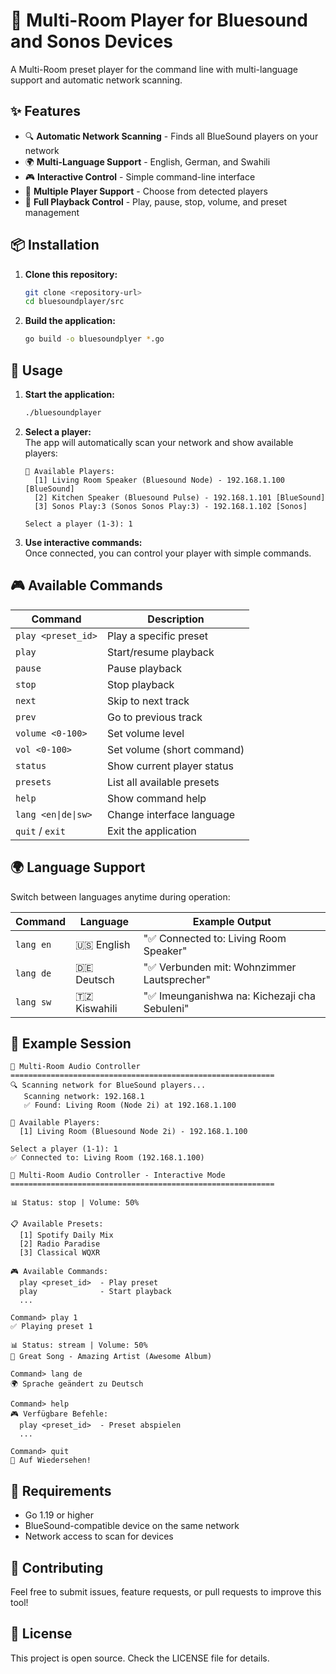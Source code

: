 # 🎵 Multi-Room Player for Bluesound and Sonos Devices

A Multi-Room preset player for the command line with multi-language support and automatic network scanning.

## ✨ Features

- 🔍 **Automatic Network Scanning** - Finds all BlueSound players on your network
- 🌍 **Multi-Language Support** - English, German, and Swahili
- 🎮 **Interactive Control** - Simple command-line interface
- 📱 **Multiple Player Support** - Choose from detected players
- 🎵 **Full Playback Control** - Play, pause, stop, volume, and preset management

## 📦 Installation

1. **Clone this repository:**
   ```bash
   git clone <repository-url>
   cd bluesoundplayer/src
   ```

2. **Build the application:**
   ```bash
   go build -o bluesoundplyer *.go
   ```

## 🚀 Usage

1. **Start the application:**
   ```bash
   ./bluesoundplayer
   ```

2. **Select a player:**  
   The app will automatically scan your network and show available players:
   ```
   📱 Available Players:
     [1] Living Room Speaker (Bluesound Node) - 192.168.1.100 [BlueSound]
     [2] Kitchen Speaker (Bluesound Pulse) - 192.168.1.101 [BlueSound]
     [3] Sonos Play:3 (Sonos Sonos Play:3) - 192.168.1.102 [Sonos]
   
   Select a player (1-3): 1
   ```

3. **Use interactive commands:**  
   Once connected, you can control your player with simple commands.

## 🎮 Available Commands

| Command | Description |
|---------|-------------|
| `play <preset_id>` | Play a specific preset |
| `play` | Start/resume playback |
| `pause` | Pause playback |
| `stop` | Stop playback |
| `next` | Skip to next track |
| `prev` | Go to previous track |
| `volume <0-100>` | Set volume level |
| `vol <0-100>` | Set volume (short command) |
| `status` | Show current player status |
| `presets` | List all available presets |
| `help` | Show command help |
| `lang <en\|de\|sw>` | Change interface language |
| `quit` / `exit` | Exit the application |

## 🌍 Language Support

Switch between languages anytime during operation:

| Command | Language | Example Output |
|---------|----------|----------------|
| `lang en` | 🇺🇸 English | "✅ Connected to: Living Room Speaker" |
| `lang de` | 🇩🇪 Deutsch | "✅ Verbunden mit: Wohnzimmer Lautsprecher" |
| `lang sw` | 🇹🇿 Kiswahili | "✅ Imeunganishwa na: Kichezaji cha Sebuleni" |

## 📝 Example Session

```
🎵 Multi-Room Audio Controller
===========================================================
🔍 Scanning network for BlueSound players...
   Scanning network: 192.168.1
   ✅ Found: Living Room (Node 2i) at 192.168.1.100

📱 Available Players:
  [1] Living Room (Bluesound Node 2i) - 192.168.1.100

Select a player (1-1): 1
✅ Connected to: Living Room (192.168.1.100)

🎵 Multi-Room Audio Controller - Interactive Mode
===========================================================

📊 Status: stop | Volume: 50%

📋 Available Presets:
  [1] Spotify Daily Mix
  [2] Radio Paradise
  [3] Classical WQXR

🎮 Available Commands:
  play <preset_id>  - Play preset
  play              - Start playback
  ...

Command> play 1
✅ Playing preset 1

📊 Status: stream | Volume: 50%
🎵 Great Song - Amazing Artist (Awesome Album)

Command> lang de
🌍 Sprache geändert zu Deutsch

Command> help
🎮 Verfügbare Befehle:
  play <preset_id>  - Preset abspielen
  ...

Command> quit
👋 Auf Wiedersehen!
```

## 🔧 Requirements

- Go 1.19 or higher
- BlueSound-compatible device on the same network
- Network access to scan for devices

## 🤝 Contributing

Feel free to submit issues, feature requests, or pull requests to improve this tool!

## 📄 License

This project is open source. Check the LICENSE file for details.